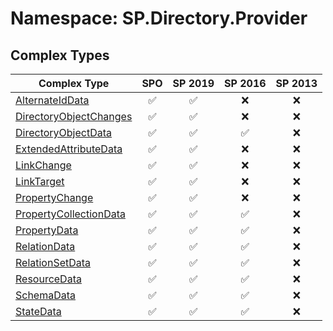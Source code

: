 # Namespace: SP.Directory.Provider

## Complex Types

Complex Type | SPO | SP 2019 | SP 2016 | SP 2013
----------|:---:|:-------:|:-------:|:-------:
[AlternateIdData](./ComplexTypes/AlternateIdData.md) | ✅ | ✅ | ❌ | ❌
[DirectoryObjectChanges](./ComplexTypes/DirectoryObjectChanges.md) | ✅ | ✅ | ❌ | ❌
[DirectoryObjectData](./ComplexTypes/DirectoryObjectData.md) | ✅ | ✅ | ✅ | ❌
[ExtendedAttributeData](./ComplexTypes/ExtendedAttributeData.md) | ✅ | ✅ | ❌ | ❌
[LinkChange](./ComplexTypes/LinkChange.md) | ✅ | ✅ | ❌ | ❌
[LinkTarget](./ComplexTypes/LinkTarget.md) | ✅ | ✅ | ❌ | ❌
[PropertyChange](./ComplexTypes/PropertyChange.md) | ✅ | ✅ | ❌ | ❌
[PropertyCollectionData](./ComplexTypes/PropertyCollectionData.md) | ✅ | ✅ | ✅ | ❌
[PropertyData](./ComplexTypes/PropertyData.md) | ✅ | ✅ | ✅ | ❌
[RelationData](./ComplexTypes/RelationData.md) | ✅ | ✅ | ✅ | ❌
[RelationSetData](./ComplexTypes/RelationSetData.md) | ✅ | ✅ | ✅ | ❌
[ResourceData](./ComplexTypes/ResourceData.md) | ✅ | ✅ | ✅ | ❌
[SchemaData](./ComplexTypes/SchemaData.md) | ✅ | ✅ | ✅ | ❌
[StateData](./ComplexTypes/StateData.md) | ✅ | ✅ | ✅ | ❌